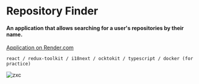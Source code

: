 # Repository Finder
#### An application that allows searching for a user's repositories by their name. 

[Application on Render.com](https://testexercise-repositoryfinder.onrender.com)

```react / redux-toolkit / i18next / ocktokit / typescript / docker (for practice)```

![zxc](https://github.com/user-attachments/assets/4af51cd7-341f-4541-bcec-66f2810bbd82)
